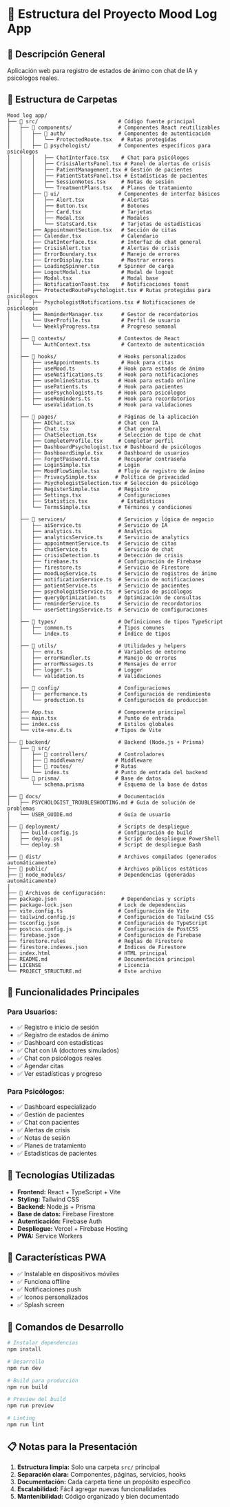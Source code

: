# 📁 Estructura del Proyecto Mood Log App

## 🎯 **Descripción General**
Aplicación web para registro de estados de ánimo con chat de IA y psicólogos reales.

## 📂 **Estructura de Carpetas**

```
Mood log app/
├── 📁 src/                          # Código fuente principal
│   ├── 📁 components/               # Componentes React reutilizables
│   │   ├── 📁 auth/                 # Componentes de autenticación
│   │   │   └── ProtectedRoute.tsx   # Rutas protegidas
│   │   ├── 📁 psychologist/         # Componentes específicos para psicólogos
│   │   │   ├── ChatInterface.tsx    # Chat para psicólogos
│   │   │   ├── CrisisAlertsPanel.tsx # Panel de alertas de crisis
│   │   │   ├── PatientManagement.tsx # Gestión de pacientes
│   │   │   ├── PatientStatsPanel.tsx # Estadísticas de pacientes
│   │   │   ├── SessionNotes.tsx     # Notas de sesión
│   │   │   └── TreatmentPlans.tsx   # Planes de tratamiento
│   │   ├── 📁 ui/                   # Componentes de interfaz básicos
│   │   │   ├── Alert.tsx            # Alertas
│   │   │   ├── Button.tsx           # Botones
│   │   │   ├── Card.tsx             # Tarjetas
│   │   │   ├── Modal.tsx            # Modales
│   │   │   └── StatsCard.tsx        # Tarjetas de estadísticas
│   │   ├── AppointmentSection.tsx   # Sección de citas
│   │   ├── Calendar.tsx             # Calendario
│   │   ├── ChatInterface.tsx        # Interfaz de chat general
│   │   ├── CrisisAlert.tsx          # Alertas de crisis
│   │   ├── ErrorBoundary.tsx        # Manejo de errores
│   │   ├── ErrorDisplay.tsx         # Mostrar errores
│   │   ├── LoadingSpinner.tsx      # Spinner de carga
│   │   ├── LogoutModal.tsx          # Modal de logout
│   │   ├── Modal.tsx                # Modal base
│   │   ├── NotificationToast.tsx    # Notificaciones toast
│   │   ├── ProtectedRoutePsychologist.tsx # Rutas protegidas para psicólogos
│   │   ├── PsychologistNotifications.tsx # Notificaciones de psicólogos
│   │   ├── ReminderManager.tsx      # Gestor de recordatorios
│   │   └── UserProfile.tsx          # Perfil de usuario
│   │   └── WeeklyProgress.tsx       # Progreso semanal
│   │
│   ├── 📁 contexts/                 # Contextos de React
│   │   └── AuthContext.tsx          # Contexto de autenticación
│   │
│   ├── 📁 hooks/                    # Hooks personalizados
│   │   ├── useAppointments.ts       # Hook para citas
│   │   ├── useMood.ts              # Hook para estados de ánimo
│   │   ├── useNotifications.ts     # Hook para notificaciones
│   │   ├── useOnlineStatus.ts      # Hook para estado online
│   │   ├── usePatients.ts          # Hook para pacientes
│   │   ├── usePsychologists.ts     # Hook para psicólogos
│   │   ├── useReminders.ts         # Hook para recordatorios
│   │   └── useValidation.ts        # Hook para validaciones
│   │
│   ├── 📁 pages/                    # Páginas de la aplicación
│   │   ├── AIChat.tsx              # Chat con IA
│   │   ├── Chat.tsx                # Chat general
│   │   ├── ChatSelection.tsx       # Selección de tipo de chat
│   │   ├── CompleteProfile.tsx     # Completar perfil
│   │   ├── DashboardPsychologist.tsx # Dashboard de psicólogos
│   │   ├── DashboardSimple.tsx     # Dashboard de usuarios
│   │   ├── ForgotPassword.tsx      # Recuperar contraseña
│   │   ├── LoginSimple.tsx         # Login
│   │   ├── MoodFlowSimple.tsx      # Flujo de registro de ánimo
│   │   ├── PrivacySimple.tsx      # Política de privacidad
│   │   ├── PsychologistSelection.tsx # Selección de psicólogo
│   │   ├── RegisterSimple.tsx      # Registro
│   │   ├── Settings.tsx            # Configuraciones
│   │   ├── Statistics.tsx           # Estadísticas
│   │   └── TermsSimple.tsx         # Términos y condiciones
│   │
│   ├── 📁 services/                 # Servicios y lógica de negocio
│   │   ├── aiService.ts            # Servicio de IA
│   │   ├── analytics.ts            # Analytics
│   │   ├── analyticsService.ts     # Servicio de analytics
│   │   ├── appointmentService.ts   # Servicio de citas
│   │   ├── chatService.ts          # Servicio de chat
│   │   ├── crisisDetection.ts      # Detección de crisis
│   │   ├── firebase.ts             # Configuración de Firebase
│   │   ├── firestore.ts            # Servicio de Firestore
│   │   ├── moodLogService.ts       # Servicio de registros de ánimo
│   │   ├── notificationService.ts  # Servicio de notificaciones
│   │   ├── patientService.ts       # Servicio de pacientes
│   │   ├── psychologistService.ts  # Servicio de psicólogos
│   │   ├── queryOptimization.ts    # Optimización de consultas
│   │   ├── reminderService.ts      # Servicio de recordatorios
│   │   └── userSettingsService.ts  # Servicio de configuraciones
│   │
│   ├── 📁 types/                    # Definiciones de tipos TypeScript
│   │   ├── common.ts               # Tipos comunes
│   │   └── index.ts                # Índice de tipos
│   │
│   ├── 📁 utils/                    # Utilidades y helpers
│   │   ├── env.ts                  # Variables de entorno
│   │   ├── errorHandler.ts         # Manejo de errores
│   │   ├── errorMessages.ts        # Mensajes de error
│   │   ├── logger.ts               # Logger
│   │   └── validation.ts           # Validaciones
│   │
│   ├── 📁 config/                   # Configuraciones
│   │   ├── performance.ts          # Configuración de rendimiento
│   │   └── production.ts           # Configuración de producción
│   │
│   ├── App.tsx                     # Componente principal
│   ├── main.tsx                    # Punto de entrada
│   ├── index.css                   # Estilos globales
│   └── vite-env.d.ts              # Tipos de Vite
│
├── 📁 backend/                      # Backend (Node.js + Prisma)
│   ├── 📁 src/
│   │   ├── 📁 controllers/          # Controladores
│   │   ├── 📁 middleware/          # Middleware
│   │   ├── 📁 routes/              # Rutas
│   │   └── index.ts               # Punto de entrada del backend
│   └── 📁 prisma/                  # Base de datos
│       └── schema.prisma           # Esquema de la base de datos
│
├── 📁 docs/                         # Documentación
│   ├── PSYCHOLOGIST_TROUBLESHOOTING.md # Guía de solución de problemas
│   └── USER_GUIDE.md               # Guía de usuario
│
├── 📁 deployment/                   # Scripts de despliegue
│   ├── build-config.js             # Configuración de build
│   ├── deploy.ps1                  # Script de despliegue PowerShell
│   └── deploy.sh                   # Script de despliegue Bash
│
├── 📁 dist/                         # Archivos compilados (generados automáticamente)
├── 📁 public/                       # Archivos públicos estáticos
├── 📁 node_modules/                 # Dependencias (generadas automáticamente)
│
├── 📄 Archivos de configuración:
├── package.json                     # Dependencias y scripts
├── package-lock.json               # Lock de dependencias
├── vite.config.ts                  # Configuración de Vite
├── tailwind.config.js              # Configuración de Tailwind CSS
├── tsconfig.json                   # Configuración de TypeScript
├── postcss.config.js               # Configuración de PostCSS
├── firebase.json                   # Configuración de Firebase
├── firestore.rules                 # Reglas de Firestore
├── firestore.indexes.json          # Índices de Firestore
├── index.html                      # HTML principal
├── README.md                       # Documentación principal
├── LICENSE                         # Licencia
└── PROJECT_STRUCTURE.md            # Este archivo
```

## 🎯 **Funcionalidades Principales**

### **Para Usuarios:**
- ✅ Registro e inicio de sesión
- ✅ Registro de estados de ánimo
- ✅ Dashboard con estadísticas
- ✅ Chat con IA (doctores simulados)
- ✅ Chat con psicólogos reales
- ✅ Agendar citas
- ✅ Ver estadísticas y progreso

### **Para Psicólogos:**
- ✅ Dashboard especializado
- ✅ Gestión de pacientes
- ✅ Chat con pacientes
- ✅ Alertas de crisis
- ✅ Notas de sesión
- ✅ Planes de tratamiento
- ✅ Estadísticas de pacientes

## 🔧 **Tecnologías Utilizadas**

- **Frontend:** React + TypeScript + Vite
- **Styling:** Tailwind CSS
- **Backend:** Node.js + Prisma
- **Base de datos:** Firebase Firestore
- **Autenticación:** Firebase Auth
- **Despliegue:** Vercel + Firebase Hosting
- **PWA:** Service Workers

## 📱 **Características PWA**

- ✅ Instalable en dispositivos móviles
- ✅ Funciona offline
- ✅ Notificaciones push
- ✅ Iconos personalizados
- ✅ Splash screen

## 🚀 **Comandos de Desarrollo**

```bash
# Instalar dependencias
npm install

# Desarrollo
npm run dev

# Build para producción
npm run build

# Preview del build
npm run preview

# Linting
npm run lint
```

## 📋 **Notas para la Presentación**

1. **Estructura limpia:** Solo una carpeta `src/` principal
2. **Separación clara:** Componentes, páginas, servicios, hooks
3. **Documentación:** Cada carpeta tiene un propósito específico
4. **Escalabilidad:** Fácil agregar nuevas funcionalidades
5. **Mantenibilidad:** Código organizado y bien documentado
